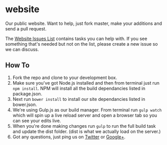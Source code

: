 website
=======

Our public website. Want to help, just fork master, make your additions and send a pull request.

The [Website Issues List](https://github.com/teamcfadvance/website/issues) contains tasks you can help with. If you see something that's needed but not on the list, please create a new issue so we can discuss.


## How To
1. Fork the repo and clone to your development box.
2. Make sure you've got Node.js installed and then from terminal just run `npm install`. NPM will install all the build dependancies listed in package.json.
3. Next run `bower install` to install our site dependancies listed in bower.json.
4. We're using Gulp.js as our build manager. From terminal run `gulp watch` which will spin up a live reload server and open a browser tab so you can see your edits live.
5. When you're done making changes run `gulp` to run the full build task and update the dist folder. (dist is what we actually load on the server.)
6. Got any questions, just ping us on [Twitter](https://twitter.com/TeamCFAdvance) or [Google+](https://plus.google.com/+TeamCFAdvanceOrg).
